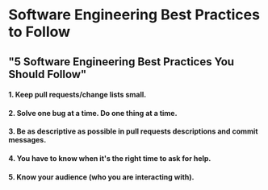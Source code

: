 # Software Engineering Best Practices to Follow

## "5 Software Engineering Best Practices You Should Follow"
####  1. Keep pull requests/change lists small.
####  2. Solve one bug at a time. Do one thing at a time.
#### 3. Be as descriptive as possible in pull requests descriptions and commit messages.
#### 4. You have to know when it's the right time to ask for help.
#### 5. Know your audience (who you are interacting with).

